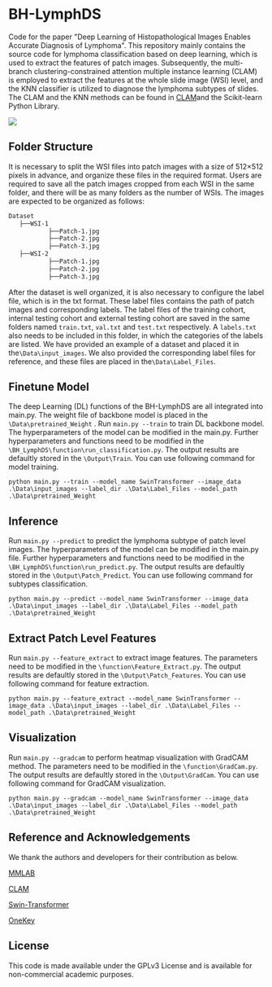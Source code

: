 # BH-LymphDS

Code for the paper "Deep Learning of Histopathological Images Enables Accurate Diagnosis of Lymphoma". This repository mainly contains the source code for lymphoma classification based on deep learning, which is used to extract the features of patch images. Subsequently, the multi-branch clustering-constrained attention multiple instance learning (CLAM) is employed to extract the features at the whole slide image (WSI) level, and the KNN classifier is utilized to diagnose the lymphoma subtypes of slides. The CLAM and the KNN methods can be found in [CLAM](https://github.com/mahmoodlab/CLAM/tree/master)and the Scikit-learn Python Library.



![](Data/BH_LymphDS_overview.png?v=1&type=image)

## Folder Structure

It is necessary to split the WSI files into patch images with a size of 512×512 pixels in advance, and organize these files in the required format. Users are required to save all the patch images cropped from each WSI in the same folder, and there will be as many folders as the number of WSIs. The images are expected to be organized as follows:

```bash
Dataset
   ├──WSI-1
           ├──Patch-1.jpg
           ├──Patch-2.jpg
           ├──Patch-3.jpg
   ├──WSI-2
           ├──Patch-1.jpg
           ├──Patch-2.jpg
           ├──Patch-3.jpg  
```

After the dataset is well organized, it is also necessary to configure the label file, which is in the txt format. These label files contains the path of patch images and corresponding labels. The label files of the training cohort, internal testing cohort and external testing cohort are saved in the same folders named `train.txt`, `val.txt` and `test.txt` respectively. A `labels.txt` also needs to be included in this folder, in which the categories of the labels are listed. We have provided an example of a dataset and placed it in the`\Data\input_images`. We also provided the corresponding label files for reference, and these files are placed in the`\Data\Label_Files`.

## Finetune Model

The deep Learning (DL) functions of the BH-LymphDS are all integrated into main.py. The weight file of backbone model is placed in the `\Data\pretrained_Weight` . Run `main.py --train` to train DL backbone model. The hyperparameters of the model can be modified in the main.py. Further hyperparameters and functions need to be modified in the `\BH_LymphDS\function\run_classification.py`. The output results are defaultly stored in the `\Output\Train`. You can use following command for model training.

```shell
python main.py --train --model_name SwinTransformer --image_data .\Data\input_images --label_dir .\Data\Label_Files --model_path .\Data\pretrained_Weight
```

## Inference

Run `main.py --predict` to predict the lymphoma subtype of patch level images. The hyperparameters of the model can be modified in the main.py file. Further hyperparameters and functions need to be modified in the `\BH_LymphDS\function\run_predict.py`. The output results are defaultly stored in the `\Output\Patch_Predict`. You can use following command for subtypes classification.

```Shell
python main.py --predict --model_name SwinTransformer --image_data .\Data\input_images --label_dir .\Data\Label_Files --model_path .\Data\pretrained_Weight
```

## Extract Patch Level Features

Run `main.py --feature_extract` to extract image features. The parameters need to be modified in the `\function\Feature_Extract.py`. The output results are defaultly stored in the `\Output\Patch_Features`. You can use following command for feature extraction.

```Shell
python main.py --feature_extract --model_name SwinTransformer --image_data .\Data\input_images --label_dir .\Data\Label_Files --model_path .\Data\pretrained_Weight
```

## Visualization

Run `main.py --gradcam` to perform heatmap visualization with GradCAM method. The parameters need to be modified in the `\function\GradCam.py`. The output results are defaultly stored in the `\Output\GradCam`. You can use following command for GradCAM visualization.

```Shell
python main.py --gradcam --model_name SwinTransformer --image_data .\Data\input_images --label_dir .\Data\Label_Files --model_path .\Data\pretrained_Weight
```

## Reference and Acknowledgements

We thank the authors and developers for their contribution as below.

[MMLAB](https://github.com/open-mmlab/mmpretrain)

[CLAM](https://github.com/mahmoodlab/CLAM/tree/master)

[Swin-Transformer](https://github.com/microsoft/Swin-Transformer)

[OneKey](https://github.com/OnekeyAI-Platform/onekey)

## License

This code is made available under the GPLv3 License and is available for non-commercial academic purposes.

